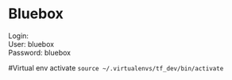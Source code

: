 # Bluebox
Login:  
User: bluebox  
Password: bluebox  

#Virtual env activate 
```source ~/.virtualenvs/tf_dev/bin/activate```
